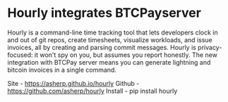 # Hourly integrates BTCPayserver

Hourly is a command-line time tracking tool that lets developers clock in and out of git repos, create timesheets, visualize workloads, and issue invoices, all by creating and parsing commit messages. Hourly is privacy-focused: it won't spy on you, but assumes you report honestly. The new integration with BTCPay server means you can generate lightning and bitcoin invoices in a single command.

Site - https://asherp.github.io/hourly
Github - https://github.com/asherp/hourly
Install - pip install hourly
